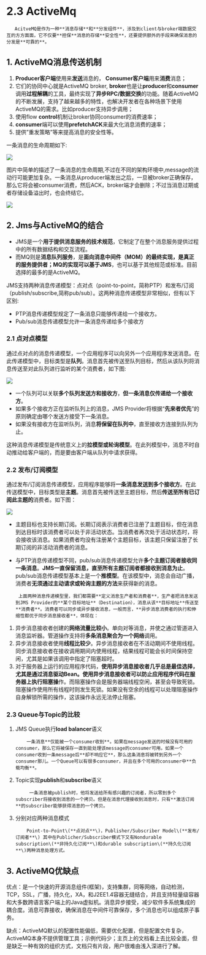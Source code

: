 # 2.3 ActiveMq

       AcitveMQ是作为一种**消息存储**和**分发组件**，涉及到client与broker端数据交互的方方面面，它不仅要**担保**消息的存储**安全性**，还要提供额外的手段来确保消息的分发是**可靠的**。

## 1. ActiveMQ消息传送机制 

1. **Producer客户端**使用来**发送**消息的， **Consumer客户端**用来**消费**消息；
2. 它们的协同中心就是ActiveMQ broker, **broker**也是让**producer**和**consumer**调用**过程解耦**的工具，最终实现了**异步RPC/数据交换**的功能。随着ActiveMQ的不断发展，支持了越来越多的特性，也解决开发者在各种场景下使用ActiveMQ的需求。比如producer支持异步调用；
3. 使用flow **control**机制让broker协同consumer的消费速率；
4. **consumer**端可以使用**prefetchACK**来最大化消息消费的速率；
5. 提供”重发策略”等来提高消息的安全性等。

 一条消息的生命周期如下:

![](../../.gitbook/assets/image%20%2866%29.png)

图片中简单的描述了一条消息的生命周期,不过在不同的架构环境中,message的流动行可能更加复杂。一条消息从producer端发出之后，一旦被broker正确保存，那么它将会被consumer消费，然后ACK，broker端才会删除；不过当消息过期或者存储设备溢出时，也会终结它。

![](../../.gitbook/assets/image%20%28265%29.png)

## 2. Jms与ActiveMQ的结合

* JMS是一个**用于提供消息服务的技术规范**，它制定了在整个消息服务提供过程中的所有数据结构和交互流程。
* 而MQ则是**消息队列服务**，是**面向消息中间件（MOM）**的最终实现，是真正的服务提供者；MQ的实现可以**基于JMS**，也可以基于其他规范或标准。目前选择的最多的是ActiveMQ。

JMS支持两种消息传递模型：点对点（point-to-point，简称PTP）和发布/订阅（publish/subscribe,简称pub/sub）。这两种消息传递模型非常相似，但有以下区别:

* PTP消息传递模型规定了一条消息只能够传递给一个接收方。
* Pub/sub消息传递模型允许一条消息传递给多个接收方 

### 2.1 点对点模型 

通过点对点的消息传递模型，一个应用程序可以向另外一个应用程序发送消息。在此传递模型中，目标类型是**队列**。消息首先被传送至队列目标，然后从该队列将消息传送至对此队列进行监听的某个消费者，如下图:

![](../../.gitbook/assets/image%20%28137%29.png)

* 一个队列可以关联**多个队列发送方和接收方**，**但一条消息仅传递给一个接收方**。
* 如果多个接收方正在监听队列上的消息，JMS Provider将根据“**先来者优先**”的原则确定由哪个发送方接受下一条消息。
* 如果没有接收方在监听队列，消息**将保留在队列中**，直至接收方连接到队列为止。

这种消息传递模型是传统意义上的**拉模型或轮询模型**。在此列模型中，消息不时自动推动给客户端的，而是要由客户端从队列中请求获得。 

###  2.2 发布/订阅模型 

通过发布/订阅消息传递模型，应用程序能够将**一条消息发送到多个接收方**。在此传送模型中，目标类型是**主题**。消息首先被传送至主题目标，然后**传送至所有已订阅此主题的**消费者。如下图：

![](../../.gitbook/assets/image%20%28219%29.png)

* 主题目标也支持长期订阅。长期订阅表示消费者已注册了主题目标，但在消息到达目标时该消费者可以处于非活动状态。当消费者再次处于活动状态时，将会接收该消息。如果消费者均没有注册某个主题目标，该主题只保留注册了长期订阅的非活动消费者的消息。
* 与PTP消息传递模型不同，pub/sub消息传递模型允许**多个主题订阅者接收同一条消息**。**JMS一直保留消息，直至所有主题订阅者都接收到消息为止**。pub/sub消息传递模型基本上是一个**推模型**。在该模型中，消息会自动广播，消费者**无须通过主动请求或轮询主题的方法**来获得新的消息。 

       上面两种消息传递模型里，我们都需要**定义消息生产者和消费者**，生产者把消息发送到JMS Provider的**某个目标地址**（Destination），消息从该**目标地址**传送至**消费者**。消费者可以同步或异步接收消息，一般而言，**异步消息消费者的执行和伸缩性都优于同步消息接收者**，体现在： 

1.  异步消息接收者创建的**网络流量比较小**。单向对等消息，并使之通过管道进入消息监听器。管道操作支持将**多条消息聚合为一个网络**调用。 
2. 异步消息接收者使用**线程比较少**。异步消息接收者在不活动期间不使用线程。同步消息接收者在接收调用期间内使用线程，结果线程可能会长时间保持空闲，尤其是如果该调用中指定了阻塞超时。 
3. 对于服务器上运行的应用程序代码，**使用异步消息接收者几乎总是最佳选择，尤其是通过消息驱动Bean。**使用异步消息接收者可以防止应用程序代码在服务器上执行**阻塞操**作。而阻塞操作会是服务器端线程空闲，甚至会导致死锁。阻塞操作使用所有线程时则发生死锁。如果没有空余的线程可以处理阻塞操作自身解锁所需的操作，这该操作永远无法停止阻塞。 

###  2.3 Queue与Topic的比较 

1. JMS Queue执行**load balancer**语义 

           一条消息**仅能被一个consumer收到**。如果在message发送的时候没有可用的consumer，那么它将被保存一直到能处理该message的consumer可用。如果一个consumer收到一条message后**却不响应它**，那么这条消息将被转到另外一个consumer那儿。一个Queue可以有很多consumer，并且在多个可用的consumer中**负载均衡**。 

2. Topic实现**publish**和**subscribe**语义 

            一条消息被publish时，他将发送给所有感兴趣的订阅者，所以零到多个subscriber将接收到消息的一个拷贝。但是在消息代理接收到消息时，只有**激活订阅**的subscriber能够获得消息的一个拷贝。 

3. 分别对应两种消息模式 

           Point-to-Point\(**点对点**\)，Publisher/Subscriber Model\(**发布/订阅者**\) 其中在Publicher/Subscriber模式下又有Nondurable subscription\(**非持久化订阅**\)和durable subscription\(**持久化订阅**\)两种消息处理方式。

## 3. ActiveMQ优缺点 

优点：是一个快速的开源消息组件\(框架\)，支持集群，同等网络，自动检测，TCP，SSL，广播，持久化，XA，和J2EE1.4容器无缝结合，并且支持轻量级容器和大多数跨语言客户端上的Java虚拟机。消息异步接受，减少软件多系统集成的耦合度。消息可靠接收，确保消息在中间件可靠保存，多个消息也可以组成原子事务。 

缺点：ActiveMQ默认的配置性能偏低，需要优化配置，但是配置文件复杂，ActiveMQ本身不提供管理工具；示例代码少；主页上的文档看上去比较全面，但是缺乏一种有效的组织方式，文档只有片段，用户很难由浅入深进行了解。



